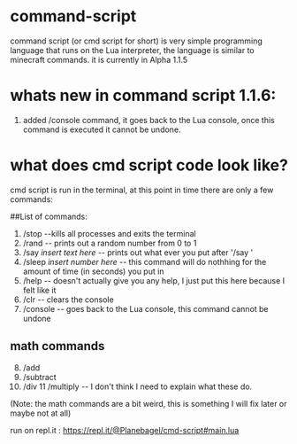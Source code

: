 # command-script
command script (or cmd script for short) is very simple programming language that runs on the Lua interpreter, the language is similar to minecraft commands. it is currently in Alpha 1.1.5

# whats new in command script 1.1.6:
1. added /console command, it goes back to the Lua console, once this command is executed it cannot be undone.

# what does cmd script code look like?
cmd script is run in the terminal, at this point in time there are only a few commands:

##List of commands:
1. /stop --kills all processes and exits the terminal
2. /rand -- prints out a random number from 0 to 1 
3. /say *insert text here* -- prints out what ever you put after '/say '
4. /sleep *insert number here* -- this command will do nothhing for the amount of time (in seconds) you put in
5. /help -- doesn't actually give you any help, I just put this here because I felt like it
6. /clr -- clears the console
7. /console -- goes back to the Lua console, this command cannot be undone

## math commands
8. /add 
9. /subtract 
10. /div
11 /multiply
-- I don't think I need to explain what these do.

(Note: the math commands are a bit weird, this is something I will fix later or maybe not at all)

run on repl.it : https://repl.it/@Planebagel/cmd-script#main.lua
